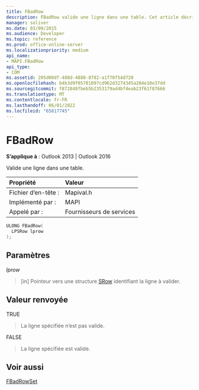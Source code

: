 ```yaml
---
title: FBadRow
description: FBadRow valide une ligne dans une table. Cet article décrit sa syntaxe, ses paramètres et sa valeur de retour.
manager: soliver
ms.date: 03/09/2015
ms.audience: Developer
ms.topic: reference
ms.prod: office-online-server
ms.localizationpriority: medium
api_name:
- MAPI.FBadRow
api_type:
- COM
ms.assetid: 205d00df-488d-4888-8782-a1f70f54d720
ms.openlocfilehash: b4b3d9f05781097cd962d3274345a204e10e37dd
ms.sourcegitcommit: f872848fbeb5b2353179ad4bf4eab23f61f87666
ms.translationtype: MT
ms.contentlocale: fr-FR
ms.lasthandoff: 06/01/2022
ms.locfileid: "65817745"
---
```

# <a name="fbadrow"></a>FBadRow

  
  
**S’applique à** : Outlook 2013 | Outlook 2016 
  
Valide une ligne dans une table.
  
|Propriété |Valeur |
|:-----|:-----|
|Fichier d’en-tête :  <br/> |Mapival.h  <br/> |
|Implémenté par :  <br/> |MAPI  <br/> |
|Appelé par :  <br/> |Fournisseurs de services  <br/> |
   
```cpp
ULONG FBadRow(
  LPSRow lprow
);
```

## <a name="parameters"></a>Paramètres

 _lprow_
  
> [in] Pointeur vers une structure [SRow](srow.md) identifiant la ligne à valider. 
    
## <a name="return-value"></a>Valeur renvoyée

TRUE 
  
> La ligne spécifiée n’est pas valide.
    
FALSE 
  
> La ligne spécifiée est valide.
    
## <a name="see-also"></a>Voir aussi



[FBadRowSet](fbadrowset.md)

